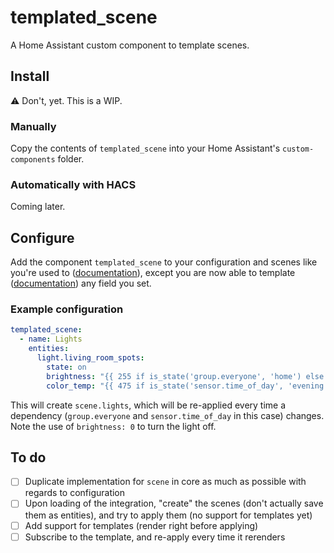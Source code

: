 # templated_scene

A Home Assistant custom component to template scenes.

## Install

:warning: Don't, yet. This is a WIP.

### Manually

Copy the contents of `templated_scene` into your Home Assistant's `custom-components` folder.

### Automatically with HACS

Coming later.

## Configure

Add the component `templated_scene` to your configuration and scenes like you're used to ([documentation](https://www.home-assistant.io/integrations/scene/)), except you are now able to template ([documentation](https://www.home-assistant.io/docs/configuration/templating/)) any field you set.

### Example configuration

```yaml
templated_scene:
  - name: Lights
    entities:
      light.living_room_spots:
        state: on
        brightness: "{{ 255 if is_state('group.everyone', 'home') else 0 }}"
        color_temp: "{{ 475 if is_state('sensor.time_of_day', 'evening') else 350 }}"
```

This will create `scene.lights`, which will be re-applied every time a dependency (`group.everyone` and `sensor.time_of_day` in this case) changes. Note the use of `brightness: 0` to turn the light off.

## To do

- [ ] Duplicate implementation for `scene` in core as much as possible with regards to configuration
- [ ] Upon loading of the integration, "create" the scenes (don't actually save them as entities), and try to apply them (no support for templates yet)
- [ ] Add support for templates (render right before applying)
- [ ] Subscribe to the template, and re-apply every time it rerenders
